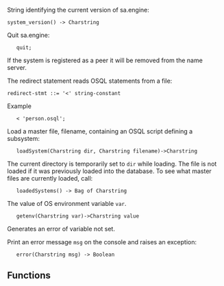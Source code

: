 String identifying the current version of sa.engine:
```
system_version() -> Charstring
```

Quit sa.engine: 
```
   quit;
```
If the system is registered as a peer it will be removed from the name server.

The redirect statement reads OSQL statements from a file:
```
redirect-stmt ::= '<' string-constant
```
Example
```
   < 'person.osql';
```

Load a master file, filename, containing an OSQL script defining a
subsystem:
```
   loadSystem(Charstring dir, Charstring filename)->Charstring
```

The current directory is temporarily set to `dir` while loading. The
file is not loaded if it was previously loaded into the database. To
see what master files are currently loaded, call:

```
   loadedSystems() -> Bag of Charstring
```

The value of OS environment variable `var`. 
```
   getenv(Charstring var)->Charstring value
```
Generates an error of variable not set.

Print an error message `msg` on the console and raises an exception:
```
   error(Charstring msg) -> Boolean
```

## Functions
